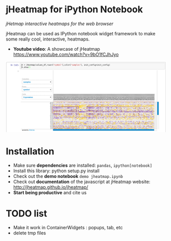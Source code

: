 jHeatmap for iPython Notebook
==============================

*jHetmap interactive heatmaps for the web browser*

jHeatmap can be used as IPython notebook widget framework to make some really cool, interactive, heatmaps.

- **Youtube video**: A showcase of jHeatmap https://www.youtube.com/watch?v=9bO1fCJhJyo

![Image of jHeatmap in iPython Notebook](data/jheatmap-ipython.png)


Installation
==================

- Make sure **dependencies** are installed: `pandas`, `ipython[notebook]`
- Install this library: python setup.py install
- Check out the **demo notebook** `demo jheatmap.ipynb`
- Check out **documentation** of the javascript at jHeatmap website: http://jheatmap.github.io/jheatmap/
- **Start being productive** and cite us

TODO list
===============
 - Make it work in ContainerWidgets : popups, tab, etc
 - delete tmp files
